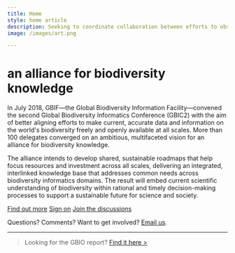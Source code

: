 ```yaml
---
title: Home
style: home article
description: Seeking to coordinate collaboration between efforts to observe, measure and model the living planet while supporting connected solutions to answer key questions about life on Earth
image: /images/art.png

---
```

an alliance for biodiversity knowledge
===================

In July 2018, GBIF—the Global Biodiversity Information Facility—convened the second Global Biodiversity Informatics Conference (GBIC2) with the aim of better aligning efforts to make current, accurate data and information on the world's biodiversity freely and openly available at all scales. More than 100 delegates converged on an ambitious, multifaceted vision for an alliance for biodiversity knowledge. 

The alliance intends to develop shared, sustainable roadmaps that help focus resources and investment across all scales, delivering an integrated, interlinked knowledge base that addresses common needs across biodiversity informatics domains. The result will embed current scientific understanding of biodiversity within rational and timely decision-making processes to support a sustainable future for science and society.

[Find out more](../en/shared-ambitions/)
[Sign on](../en/sign/)
[Join the discussions](https://discourse.gbif.org/c/alliance-for-biodiversity-knowledge)

Questions? Comments? Want to get involved? [Email us](mailto:alliance@gbif.org).

-----
> Looking for the GBIO report? [Find it here >](https://doi.org/10.15468/6jxa-yb44)